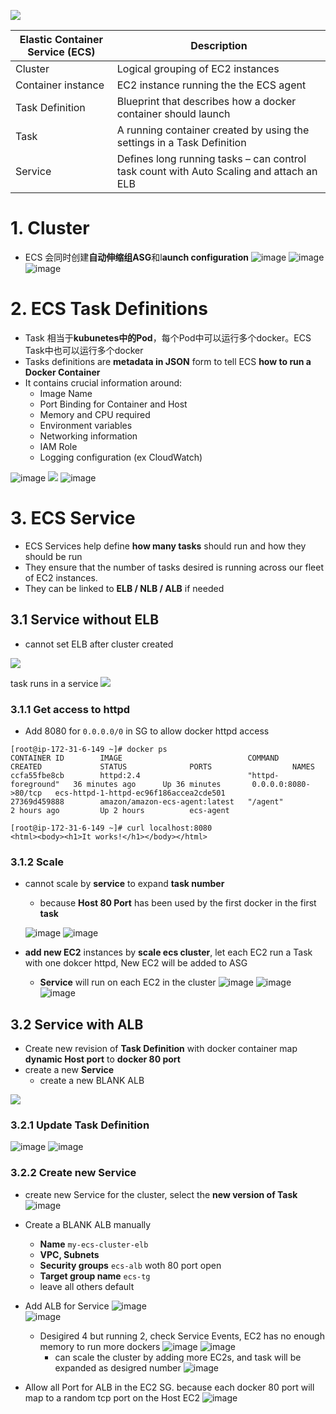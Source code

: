 
![](http://ws1.sinaimg.cn/large/006gDTsUgy1g6fh22582lj30ks088mxh.jpg)


|Elastic Container Service (ECS)| Description|
|-|-|
|Cluster| Logical grouping of EC2 instances|
|Container instance| EC2 instance running the the ECS agent|
|Task Definition| Blueprint that describes how a docker container should launch|
|Task| A running container created by using the settings in a Task Definition|
|Service| Defines long running tasks – can control task count with Auto Scaling and attach an ELB|

# 1. Cluster

- ECS 会同时创建**自动伸缩组ASG**和l**aunch configuration**
  ![image](http://ws4.sinaimg.cn/large/006gDTsUgy1g6gbk6n5v1j311y0dbt9s.jpg)
  ![image](http://wx4.sinaimg.cn/large/006gDTsUgy1g6gbq5nafcj311y0hkq4t.jpg)
  ![image](http://ws1.sinaimg.cn/large/006gDTsUgy1g6gc0n0wvdj30z108aab3.jpg)


# 2. ECS Task Definitions
- Task 相当于**kubunetes中的Pod**，每个Pod中可以运行多个docker。ECS Task中也可以运行多个docker
- Tasks definitions are **metadata in JSON** form to tell ECS **how to run a Docker Container**
- It contains crucial information around:
  - Image Name
  - Port Binding for Container and Host
  - Memory and CPU required
  - Environment variables
  - Networking information
  - IAM Role
  - Logging configuration (ex CloudWatch)

![image](http://ws3.sinaimg.cn/large/006gDTsUgy1g6gbulsr1gj311i0c13zs.jpg)
![](http://ws4.sinaimg.cn/large/006gDTsUgy1g6gccam655j311y1vpgqv.jpg)
![image](http://wx4.sinaimg.cn/large/006gDTsUgy1g6gc4dfp2aj311y0lcq50.jpg)


# 3. ECS Service
- ECS Services help define **how many tasks** should run and how they should be run
- They ensure that the number of tasks desired is running across our fleet of EC2 instances.
- They can be linked to **ELB / NLB / ALB** if needed

## 3.1 Service without ELB
- cannot set ELB after cluster created

![](http://wx3.sinaimg.cn/large/006gDTsUgy1g6gdehulhcj30zm18341r.jpg)

task runs in a service 
![](http://wx3.sinaimg.cn/large/006gDTsUgy1g6gghs4gn9j30z40xujtw.jpg)

### 3.1.1 Get access to httpd 
- Add 8080 for `0.0.0.0/0` in SG to allow docker httpd access

```
[root@ip-172-31-6-149 ~]# docker ps
CONTAINER ID        IMAGE                            COMMAND              CREATED             STATUS              PORTS                  NAMES
ccfa55fbe8cb        httpd:2.4                        "httpd-foreground"   36 minutes ago      Up 36 minutes       0.0.0.0:8080->80/tcp   ecs-httpd-1-httpd-ec96f186accea2cde501
27369d459888        amazon/amazon-ecs-agent:latest   "/agent"             2 hours ago         Up 2 hours          ecs-agent

[root@ip-172-31-6-149 ~]# curl localhost:8080
<html><body><h1>It works!</h1></body></html>
```

### 3.1.2 Scale
- cannot scale by **service** to expand **task number**
  - because **Host 80 Port** has been used by the first docker in the first **task**
  
  ![image](http://ws4.sinaimg.cn/large/006gDTsUgy1g6gekvytsxj30tz06jaau.jpg)
  ![image](http://wx1.sinaimg.cn/large/006gDTsUgy1g6gelyopqfj30u30bc75l.jpg)

- **add new EC2** instances by **scale ecs cluster**, let each EC2 run a Task with one dokcer httpd,  New EC2 will be added to ASG
  - **Service** will run on each EC2 in the cluster
  ![image](http://wx3.sinaimg.cn/large/006gDTsUgy1g6geq7hfzyj311y0jo41g.jpg)
  ![image](http://wx4.sinaimg.cn/large/006gDTsUgy1g6geub6rj4j30tz094t9v.jpg)
  ![image](http://wx3.sinaimg.cn/large/006gDTsUgy1g6ggk0s394j310h0fgdhh.jpg)



## 3.2 Service with ALB
- Create new revision of **Task Definition** with docker container map **dynamic Host port** to **docker 80 port**
- create a new **Service**
  - create a new BLANK ALB

![](http://ws1.sinaimg.cn/mw690/006gDTsUgy1g6glxhb8p8j30kw0f2jto.jpg)

### 3.2.1 Update Task Definition
![image](http://wx2.sinaimg.cn/large/006gDTsUgy1g6gj15gub2j30ve0lcdi6.jpg)
![image](http://wx1.sinaimg.cn/large/006gDTsUgy1g6gj24mgmaj311y0hmdhr.jpg)

### 3.2.2 Create new Service
- create new Service for the cluster, select the **new version of Task**
  ![image](http://ws2.sinaimg.cn/large/006gDTsUgy1g6gj3zt2mmj30ne0hmab0.jpg)
  
- Create a BLANK ALB manually
  - **Name**	``my-ecs-cluster-elb``
  - **VPC, Subnets**	
  - **Security groups**	``ecs-alb`` woth 80 port open
  - **Target group name**	``ecs-tg``
  - leave all others default
- Add ALB for Service
  ![image](http://wx3.sinaimg.cn/large/006gDTsUgy1g6gjcgvfsjj30ox0hm75z.jpg)  
  ![image](http://ws3.sinaimg.cn/large/006gDTsUgy1g6gjtq0118j30ry0hmjsr.jpg)  

  - Desigired 4 but running 2, check Service Events, EC2 has no enough memory to run more dockers
    ![image](http://wx4.sinaimg.cn/large/006gDTsUgy1g6gkvhqjtxj30uk0hm76g.jpg)
    ![image](http://ws2.sinaimg.cn/large/006gDTsUgy1g6gkywigcnj30u1088gml.jpg)
    - can scale the cluster by adding more EC2s, and task will be expanded as desigred number
      ![image](http://wx4.sinaimg.cn/large/006gDTsUgy1g6glszywt5j30u5078t9i.jpg)
    
- Allow all Port for ALB in the EC2 SG. because each docker 80 port will map to a random tcp port on the Host EC2
  ![image](http://ws3.sinaimg.cn/large/006gDTsUgy1g6gj9m9iq9j311y0e1di8.jpg)












































































































































